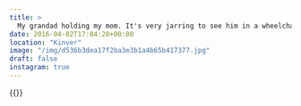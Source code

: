```yaml
---
title: >
  My grandad holding my mom. It's very jarring to see him in a wheelchair with parts of his body removed. It's clearly a frustration to him when he's such a practical, hands-on guy#blackandwhite #family
date: 2016-04-02T17:04:20+00:00
location: "Kinver"
image: "/img/d536b3dea17f2ba3e3b1a4b65b417377.jpg"
draft: false
instagram: true
---
```


{{<photo src="/img/d536b3dea17f2ba3e3b1a4b65b417377.jpg">}}
